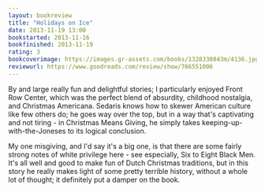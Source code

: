 ```yaml
---
layout: bookreview
title: "Holidays on Ice"
date: 2013-11-19 13:00
bookstarted: 2013-11-16
bookfinished: 2013-11-19
rating: 3
bookcoverimage: https://images.gr-assets.com/books/1328330843m/4136.jpg
reviewurl: https://www.goodreads.com/review/show/766551006
---
```


By and large really fun and delightful stories; I particularly enjoyed Front Row Center, which was the perfect blend of absurdity, childhood nostalgia, and Christmas Americana. Sedaris knows how to skewer American culture like few others do; he goes way over the top, but in a way that's captivating and not tiring - in Christmas Means Giving, he simply takes keeping-up-with-the-Joneses to its logical conclusion.



My one misgiving, and I'd say it's a big one, is that there are some fairly strong notes of white privilege here - see especially, Six to Eight Black Men. It's all well and good to make fun of Dutch Christmas traditions, but in this story he really makes light of some pretty terrible history, without a whole lot of thought; it definitely put a damper on the book.